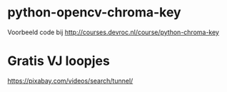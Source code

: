 # python-opencv-chroma-key
Voorbeeld code bij http://courses.devroc.nl/course/python-chroma-key


# Gratis VJ loopjes
https://pixabay.com/videos/search/tunnel/

